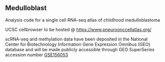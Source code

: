 ## Medulloblast

Analysis code for a single cell RNA-seq atlas of childhood medulloblastoma

UCSC cellbrowser to be hosted @ https://www.pneuroonccellatlas.org/

scRNA-seq and methylation data have been deposited in the National Center for Biotechnology Information Gene Expression Omnibus (GEO) database and will be made publicly accessible through GEO SuperSeries accession number [GSE156053](https://www.ncbi.nlm.nih.gov/geo/query/acc.cgi?acc=GSE156053)
